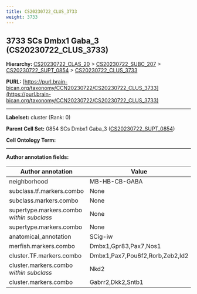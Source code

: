 ```yaml
---
title: CS20230722_CLUS_3733
weight: 3733
---
```

## 3733 SCs Dmbx1 Gaba_3 (CS20230722_CLUS_3733)
<b>Hierarchy: </b>
[CS20230722_CLAS_20](../CS20230722_CLAS_20) >
[CS20230722_SUBC_207](../CS20230722_SUBC_207) >
[CS20230722_SUPT_0854](../CS20230722_SUPT_0854) >
[CS20230722_CLUS_3733](../CS20230722_CLUS_3733)

**PURL:** [https://purl.brain-bican.org/taxonomy/CCN20230722/CS20230722_CLUS_3733](https://purl.brain-bican.org/taxonomy/CCN20230722/CS20230722_CLUS_3733)

---


**Labelset:** cluster (Rank: 0)

**Parent Cell Set:** 0854 SCs Dmbx1 Gaba_3 ([CS20230722_SUPT_0854](../CS20230722_SUPT_0854))



**Cell Ontology Term:** 

[MARKER GENES.]: #


---

[TRANSFERRED ANNOTATIONS.]: #


[AUTHOR ANNOTATION FIELDS.]: #


**Author annotation fields:**

| Author annotation | Value |
|-------------------|-------|
|neighborhood|MB-HB-CB-GABA|
|subclass.tf.markers.combo|None|
|subclass.markers.combo|None|
|supertype.markers.combo _within subclass_|None|
|supertype.markers.combo|None|
|anatomical_annotation|SCig-iw|
|merfish.markers.combo|Dmbx1,Gpr83,Pax7,Nos1|
|cluster.TF.markers.combo|Dmbx1,Pax7,Pou6f2,Rorb,Zeb2,Id2|
|cluster.markers.combo _within subclass_|Nkd2|
|cluster.markers.combo|Gabrr2,Dkk2,Sntb1|

